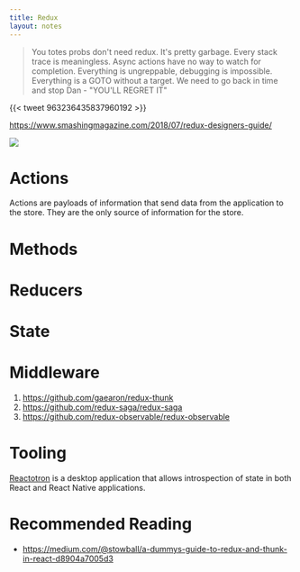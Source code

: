 ```yaml
---
title: Redux
layout: notes
---
```


> You totes probs don't need redux. It's pretty garbage. Every stack trace is meaningless. Async actions have no way to watch for completion. Everything is ungreppable, debugging is impossible. Everything is a GOTO without a target. We need to go back in time and stop Dan - "YOU'LL REGRET IT"

{{< tweet 963236435837960192 >}}

https://www.smashingmagazine.com/2018/07/redux-designers-guide/

![](https://cdn-images-1.medium.com/max/2000/1*4fogNBtZrtR_3Xx6sIP9RQ.png)


# Actions
Actions are payloads of information that send data from the application to the store. They are the only source of information for the store. 

# Methods
# Reducers
# State

# Middleware
1. https://github.com/gaearon/redux-thunk
1. https://github.com/redux-saga/redux-saga
1. https://github.com/redux-observable/redux-observable

# Tooling
[Reactotron](https://github.com/infinitered/reactotron) is a desktop application that allows introspection of state in both React and React Native applications.

# Recommended Reading
* https://medium.com/@stowball/a-dummys-guide-to-redux-and-thunk-in-react-d8904a7005d3
